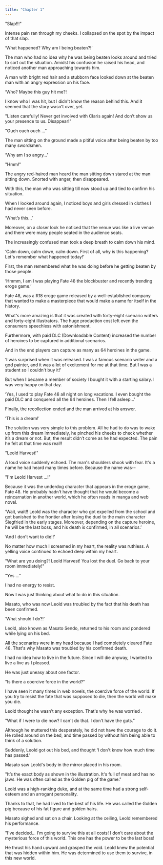 ```yaml
---
title: "Chapter 1"
---
```


"Slap!!!"

Intense pain ran through my cheeks. I collapsed on the spot by the impact of that slap.

‘What happened? Why am I being beaten?!’

The man who had no idea why he was being beaten looks around and tried to sort out the situation. Amidst his confusion he raised his head, and noticed another man approaching towards him.

A man with bright red hair and a stubborn face looked down at the beaten man with an angry expression on his face.

‘Who? Maybe this guy hit me?!

I know who I was hit, but I didn't know the reason behind this. And it seemed that the story wasn't over, yet.

 "Listen carefully! Never get involved with Claris again! And don’t show us your presence to us. Disappear!"

"Ouch ouch ouch ..."

The man sitting on the ground made a pitiful voice after being beaten by too many swordsmen.

‘Why am I so angry…’

"Hmm!"

The angry red-haired man heard the man sitting down stared at the man sitting down. Snorted with anger, then disappeared.

With this, the man who was sitting till now stood up and tied to confirm his situation.

When I looked around again, I noticed boys and girls dressed in clothes I had never seen before.

‘What’s this…’

Moreover, on a closer look he noticed that the venue was like a live venue and there were many people seated in the audience seats.

The increasingly confused man took a deep breath to calm down his mind.

‘Calm down, calm down, calm down. First of all, why is this happening? Let's remember what happened today!’

First, the man remembered what he was doing before he getting beaten by those people.

‘Hmmm, I am I was playing Fate 48 the blockbuster and recently trending eroge game.’

Fate 48, was a R18 eroge game released by a well-established company that wanted to make a masterpiece that would make a name for itself in the history.

What's more amazing is that it was created with forty-eight scenario writers and forty-eight illustrators. The huge production cost left even the consumers speechless with astonishment.

Furthermore, with paid DLC (Downloadable Content) increased the number of heroines to be captured in additional scenarios.

And in the end players can capture as many as 64 heroines in the game.

‘I was surprised when it was released. I was a famous scenario writer and a god painter, and it was a lot of excitement for me at that time. But I was a student so I couldn't buy it!’

But when I became a member of society I bought it with a starting salary. I was very happy on that day.

‘Yes, I used to play Fate 48 all night on long vacations. I even bought the paid DLC and conquered all the 64 heroines. Then I fell asleep…’

Finally, the recollection ended and the man arrived at his answer.

‘This is a dream!’

The solution was very simple to this problem. All he had to do was to wake up from this dream
Immediately, he pinched his cheeks to check whether it’s a dream or not. But, the result didn’t come as he had expected. The pain he felt at that time was real!!

"Leold Harvest!"

A loud voice suddenly echoed. The man's shoulders shook with fear. It's a name he had heard many times before.
Because the name was--

"I'm Leold Harvest ...!"

Because it was the underdog character that appears in the eroge game, Fate 48.
He probably hadn't have thought that he would become a reincarnation in another world, which he often reads in manga and web novel.

‘Wait, wait!! Leold was the character who got expelled from the school and got banished to the frontier after losing the duel to the main character Siegfried in the early stages. Moreover, depending on the capture heroine, he will be the last boss, and his death is confirmed, in all scenarios.’

‘And I don't want to die!!’

No matter how much I screamed in my heart, the reality was ruthless. A yelling voice continued to echoed deep within my heart.

"What are you doing?! Leold Harvest! You lost the duel.  Go back to your room immediately!"

"Yes ..."

I had no energy to resist.

Now I was just thinking about what to do in this situation.

Masato, who was now Leold was troubled by the fact that his death has been confirmed.

‘What should I do?!’

Leold, also known as Masato Sendo, returned to his room and pondered while lying on his bed.

All the scenarios were in my head because I had completely cleared Fate 48. That's why Masato was troubled by his confirmed death.

I had no idea how to live in the future. Since I will die anyway, I wanted to live a live as I pleased.

He was just uneasy about one factor.

"Is there a coercive force in the world?"

I have seen it many times in web novels, the coercive force of the world. If you try to resist the fate that was supposed to die, then the world will make you die.

Leold thought he wasn’t any exception. That's why he was worried .

"What if I were to die now? I can't do that. I don't have the guts.”

Although he muttered this desperately, he did not have the courage to do it. He rolled around on the bed, and time passed by without him being able to think of a solution.

Suddenly, Leold got out his bed, and thought ‘I don't know how much time has passed.’

Masato saw Leold's body in the mirror placed in his room.

"It’s the exact body as shown in the illustration. It's full of meat and has no jaws. He was often called as the Golden pig of the game."

Leold was a high-ranking duke, and at the same time had a strong self-esteem and an arrogant personality.

Thanks to that, he had lived to the best of his life. He was called the Golden pig because of his fat figure and golden hairs.

Masato sighed and sat on a chair. Looking at the ceiling, Leold remembered his performance.

"I've decided… I'm going to survive this at all costs! I don't care about the mysterious force of this world. This one has the power to be the last boss!

He thrust his hand upward and grasped the void. Leold knew the potential that was hidden within him. He was determined to use them to survive, in this new world.
